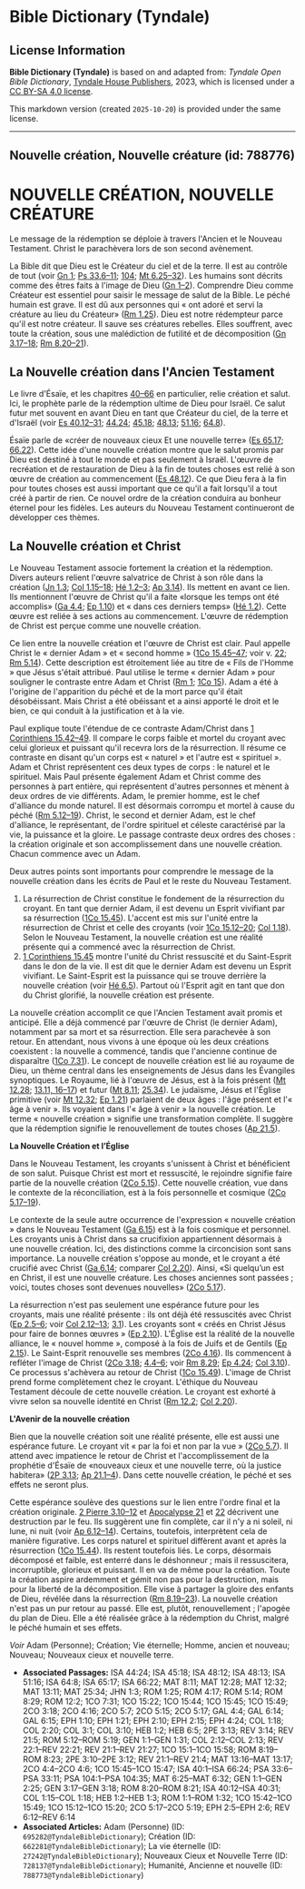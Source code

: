 # Bible Dictionary (Tyndale)

## License Information

**Bible Dictionary (Tyndale)** is based on and adapted from: _Tyndale Open Bible Dictionary_, [Tyndale House Publishers](https://tyndaleopenresources.com/), 2023, which is licensed under a [CC BY-SA 4.0 license](https://creativecommons.org/licenses/by-sa/4.0/legalcode.en).

This markdown version (created `2025-10-20`) is provided under the same license.



--------------------------------

## Nouvelle création, Nouvelle créature (id: 788776)

NOUVELLE CRÉATION, NOUVELLE CRÉATURE
====================================

Le message de la rédemption se déploie à travers l'Ancien et le Nouveau Testament. Christ le parachèvera lors de son second avènement.

La Bible dit que Dieu est le Créateur du ciel et de la terre. Il est au contrôle de tout (voir [Gn 1](https://ref.ly/Gen1:1-Gen1:31); [Ps 33\.6–11](https://ref.ly/Ps33:6-Ps33:11); [104](https://ref.ly/Ps104:1-Ps104:35); [Mt 6\.25–32](https://ref.ly/Matt6:25-Matt6:32)). Les humains sont décrits comme des êtres faits à l'image de Dieu ([Gn 1–2](https://ref.ly/Gen1:1-Gen2:25)). Comprendre Dieu comme Créateur est essentiel pour saisir le message de salut de la Bible. Le péché humain est grave. Il est dû aux personnes qui « ont adoré et servi la créature au lieu du Créateur» ([Rm 1\.25](https://ref.ly/Rom1:25)). Dieu est notre rédempteur parce qu'il est notre créateur. Il sauve ses créatures rebelles. Elles souffrent, avec toute la création, sous une malédiction de futilité et de décomposition ([Gn 3\.17–18](https://ref.ly/Gen3:17-Gen3:18); [Rm 8\.20–21](https://ref.ly/Rom8:20-Rom8:21)).

La Nouvelle création dans l'Ancien Testament
--------------------------------------------

Le livre d'Ésaïe, et les chapitres [40–66](https://ref.ly/Isa40:1-Isa66:24) en particulier, relie création et salut. Ici, le prophète parle de la rédemption ultime de Dieu pour Israël. Ce salut futur met souvent en avant Dieu en tant que Créateur du ciel, de la terre et d'Israël (voir [Es 40\.12–31](https://ref.ly/Isa40:12-Isa40:31); [44\.24](https://ref.ly/Isa44:24); [45\.18](https://ref.ly/Isa45:18); [48\.13](https://ref.ly/Isa48:13); [51\.16](https://ref.ly/Isa51:16); [64\.8](https://ref.ly/Isa64:8)).

Ésaïe parle de «créer de nouveaux cieux Et une nouvelle terre» ([Es 65\.17](https://ref.ly/Isa65:17); [66\.22](https://ref.ly/Isa66:22)). Cette idée d'une nouvelle création montre que le salut promis par Dieu est destiné à tout le monde et pas seulement à Israël. L'œuvre de recréation et de restauration de Dieu à la fin de toutes choses est relié à son œuvre de création au commencement ([Es 48\.12](https://ref.ly/Isa48:12)). Ce que Dieu fera à la fin pour toutes choses est aussi important que ce qu'il a fait lorsqu'il a tout créé à partir de rien. Ce nouvel ordre de la création conduira au bonheur éternel pour les fidèles. Les auteurs du Nouveau Testament continueront de développer ces thèmes.

La Nouvelle création et Christ
------------------------------

Le Nouveau Testament associe fortement la création et la rédemption. Divers auteurs relient l'œuvre salvatrice de Christ à son rôle dans la création ([Jn 1\.3](https://ref.ly/John1:3); [Col 1\.15–18](https://ref.ly/Col1:15-Col1:18); [Hé 1\.2–3](https://ref.ly/Heb1:2-Heb1:3); [Ap 3\.14](https://ref.ly/Rev3:14)). Ils mettent en avant ce lien. Ils mentionnent l'œuvre de Christ qu'il a faite «lorsque les temps ont été accomplis» ([Ga 4\.4](https://ref.ly/Gal4:4); [Ep 1\.10](https://ref.ly/Eph1:10)) et « dans ces derniers temps» ([Hé 1\.2](https://ref.ly/Heb1:2)). Cette œuvre est reliée à ses actions au commencement. L'œuvre de rédemption de Christ est perçue comme une nouvelle création.

Ce lien entre la nouvelle création et l'œuvre de Christ est clair. Paul appelle Christ le « dernier Adam » et « second homme » ([1Co 15\.45–47](https://ref.ly/1Cor15:45-1Cor15:47); voir v. [22](https://ref.ly/1Cor15:22); [Rm 5\.14](https://ref.ly/Rom5:14)). Cette description est étroitement liée au titre de « Fils de l'Homme » que Jésus s'était attribué. Paul utilise le terme « dernier Adam » pour souligner le contraste entre Adam et Christ ([Rm 1](https://ref.ly/Rom1:1-Rom1:32); [1Co 15](https://ref.ly/1Cor15:1-1Cor15:58)). Adam a été à l'origine de l'apparition du péché et de la mort parce qu'il était désobéissant. Mais Christ a été obéissant et a ainsi apporté le droit et le bien, ce qui conduit à la justification et à la vie.

Paul explique toute l'étendue de ce contraste Adam/Christ dans [1 Corinthiens 15\.42–49](https://ref.ly/1Cor15:42-1Cor15:49). Il compare le corps faible et mortel du croyant avec celui glorieux et puissant qu'il recevra lors de la résurrection. Il résume ce contraste en disant qu'un corps est « naturel » et l'autre est « spirituel ». Adam et Christ représentent ces deux types de corps : le naturel et le spirituel. Mais Paul présente également Adam et Christ comme des personnes à part entière, qui représentent d'autres personnes et mènent à deux ordres de vie différents. Adam, le premier homme, est le chef d'alliance du monde naturel. Il est désormais corrompu et mortel à cause du péché ([Rm 5\.12–19](https://ref.ly/Rom5:12-Rom5:19)). Christ, le second et dernier Adam, est le chef d'alliance, le représentant, de l'ordre spirituel et céleste caractérisé par la vie, la puissance et la gloire. Le passage contraste deux ordres des choses : la création originale et son accomplissement dans une nouvelle création. Chacun commence avec un Adam.

Deux autres points sont importants pour comprendre le message de la nouvelle création dans les écrits de Paul et le reste du Nouveau Testament.

1. La résurrection de Christ constitue le fondement de la résurrection du croyant. En tant que dernier Adam, il est devenu un Esprit vivifiant par sa résurrection ([1Co 15\.45](https://ref.ly/1Cor15:45)). L'accent est mis sur l'unité entre la résurrection de Christ et celle des croyants (voir [1Co 15\.12–20](https://ref.ly/1Cor15:12-1Cor15:20); [Col 1\.18](https://ref.ly/Col1:18)). Selon le Nouveau Testament, la nouvelle création est une réalité présente qui a commencé avec la résurrection de Christ.
2. [1 Corinthiens 15\.45](https://ref.ly/1Cor15:45) montre l'unité du Christ ressuscité et du Saint\-Esprit dans le don de la vie. Il est dit que le dernier Adam est devenu un Esprit vivifiant. Le Saint\-Esprit est la puissance qui se trouve derrière la nouvelle création (voir [Hé 6\.5](https://ref.ly/Heb6:5)). Partout où l'Esprit agit en tant que don du Christ glorifié, la nouvelle création est présente.

La nouvelle création accomplit ce que l'Ancien Testament avait promis et anticipé. Elle a déjà commencé par l'œuvre de Christ (le dernier Adam), notamment par sa mort et sa résurrection. Elle sera parachevée à son retour. En attendant, nous vivons à une époque où les deux créations coexistent : la nouvelle a commencé, tandis que l'ancienne continue de disparaître ([1Co 7\.31](https://ref.ly/1Cor7:31)). Le concept de nouvelle création est lié au royaume de Dieu, un thème central dans les enseignements de Jésus dans les Évangiles synoptiques. Le Royaume, lié à l'œuvre de Jésus, est à la fois présent ([Mt 12\.28](https://ref.ly/Matt12:28); [13\.11, 16–17](https://ref.ly/Matt13:11)) et futur ([Mt 8\.11](https://ref.ly/Matt8:11); [25\.34](https://ref.ly/Matt25:34)). Le judaïsme, Jésus et l'Église primitive (voir [Mt 12\.32](https://ref.ly/Matt12:32); [Ep 1\.21](https://ref.ly/Eph1:21)) parlaient de deux âges : l'âge présent et l'« âge à venir ». Ils voyaient dans l'« âge à venir » la nouvelle création. Le terme « nouvelle création » signifie une transformation complète. Il suggère que la rédemption signifie le renouvellement de toutes choses ([Ap 21\.5](https://ref.ly/Rev21:5)).

**La Nouvelle Création et l’Église**

Dans le Nouveau Testament, les croyants s'unissent à Christ et bénéficient de son salut. Puisque Christ est mort et ressuscité, le rejoindre signifie faire partie de la nouvelle création ([2Co 5\.15](https://ref.ly/2Cor5:15)). Cette nouvelle création, vue dans le contexte de la réconciliation, est à la fois personnelle et cosmique ([2Co 5\.17–19](https://ref.ly/2Cor5:17-2Cor5:19)).

Le contexte de la seule autre occurrence de l'expression « nouvelle création » dans le Nouveau Testament ([Ga 6\.15](https://ref.ly/Gal6:15)) est à la fois cosmique et personnel. Les croyants unis à Christ dans sa crucifixion appartiennent désormais à une nouvelle création. Ici, des distinctions comme la circoncision sont sans importance. La nouvelle création s'oppose au monde, et le croyant a été crucifié avec Christ ([Ga 6\.14](https://ref.ly/Gal6:14); comparer [Col 2\.20](https://ref.ly/Col2:20)). Ainsi, «Si quelqu’un est en Christ, il est une nouvelle créature. Les choses anciennes sont passées ; voici, toutes choses sont devenues nouvelles» ([2Co 5\.17](https://ref.ly/2Cor5:17)).

La résurrection n'est pas seulement une espérance future pour les croyants, mais une réalité présente : ils ont déjà été ressuscités avec Christ ([Ep 2\.5–6](https://ref.ly/Eph2:5-Eph2:6); voir [Col 2\.12–13](https://ref.ly/Col2:12-Col2:13); [3\.1](https://ref.ly/Col3:1)). Les croyants sont « créés en Christ Jésus pour faire de bonnes œuvres » ([Ep 2\.10](https://ref.ly/Eph2:10)). L'Église est la réalité de la nouvelle alliance, le « nouvel homme », composé à la fois de Juifs et de Gentils ([Ep 2\.15](https://ref.ly/Eph2:15)). Le Saint\-Esprit renouvelle ses membres ([2Co 4\.16](https://ref.ly/2Cor4:16)). Ils commencent à refléter l'image de Christ ([2Co 3\.18](https://ref.ly/2Cor3:18); [4\.4–6](https://ref.ly/2Cor4:4-2Cor4:6); voir [Rm 8\.29](https://ref.ly/Rom8:29); [Ep 4\.24](https://ref.ly/Eph4:24); [Col 3\.10](https://ref.ly/Col3:10)). Ce processus s'achèvera au retour de Christ ([1Co 15\.49](https://ref.ly/1Cor15:49)). L'image de Christ prend forme complètement chez le croyant. L'éthique du Nouveau Testament découle de cette nouvelle création. Le croyant est exhorté à vivre selon sa nouvelle identité en Christ ([Rm 12\.2](https://ref.ly/Rom12:2); [Col 2\.20](https://ref.ly/Col2:20)).

**L'Avenir de la nouvelle création**

Bien que la nouvelle création soit une réalité présente, elle est aussi une espérance future. Le croyant vit « par la foi et non par la vue » ([2Co 5\.7](https://ref.ly/2Cor5:7)). Il attend avec impatience le retour de Christ et l'accomplissement de la prophétie d'Ésaïe de «nouveaux cieux et une nouvelle terre, où la justice habitera» ([2P 3\.13](https://ref.ly/2Pet3:13); [Ap 21\.1–4](https://ref.ly/Rev21:1-Rev21:4)). Dans cette nouvelle création, le péché et ses effets ne seront plus.

Cette espérance soulève des questions sur le lien entre l'ordre final et la création originale. [2 Pierre 3\.10–12](https://ref.ly/2Pet3:10-2Pet3:12) et [Apocalypse 21](https://ref.ly/Rev21:1-Rev21:27) et [22](https://ref.ly/Rev22:1-Rev22:21) décrivent une destruction par le feu. Ils suggèrent une fin complète, car il n'y a ni soleil, ni lune, ni nuit (voir [Ap 6\.12–14](https://ref.ly/Rev6:12-Rev6:14)). Certains, toutefois, interprètent cela de manière figurative. Les corps naturel et spirituel diffèrent avant et après la résurrection ([1Co 15\.44](https://ref.ly/1Cor15:44)). Ils restent toutefois liés. Le corps, désormais décomposé et faible, est enterré dans le déshonneur ; mais il ressuscitera, incorruptible, glorieux et puissant. Il en va de même pour la création. Toute la création aspire ardemment et gémit non pas pour la destruction, mais pour la liberté de la décomposition. Elle vise à partager la gloire des enfants de Dieu, révélée dans la résurrection ([Rm 8\.19–23](https://ref.ly/Rom8:19-Rom8:23)). La nouvelle création n'est pas un pur retour au passé. Elle est, plutôt, renouvellement ; l'apogée du plan de Dieu. Elle a été réalisée grâce à la rédemption du Christ, malgré le péché humain et ses effets.

*Voir* Adam (Personne); Création; Vie éternelle; Homme, ancien et nouveau; Nouveau; Nouveaux cieux et nouvelle terre.

* **Associated Passages:** ISA 44:24; ISA 45:18; ISA 48:12; ISA 48:13; ISA 51:16; ISA 64:8; ISA 65:17; ISA 66:22; MAT 8:11; MAT 12:28; MAT 12:32; MAT 13:11; MAT 25:34; JHN 1:3; ROM 1:25; ROM 4:17; ROM 5:14; ROM 8:29; ROM 12:2; 1CO 7:31; 1CO 15:22; 1CO 15:44; 1CO 15:45; 1CO 15:49; 2CO 3:18; 2CO 4:16; 2CO 5:7; 2CO 5:15; 2CO 5:17; GAL 4:4; GAL 6:14; GAL 6:15; EPH 1:10; EPH 1:21; EPH 2:10; EPH 2:15; EPH 4:24; COL 1:18; COL 2:20; COL 3:1; COL 3:10; HEB 1:2; HEB 6:5; 2PE 3:13; REV 3:14; REV 21:5; ROM 5:12–ROM 5:19; GEN 1:1–GEN 1:31; COL 2:12–COL 2:13; REV 22:1–REV 22:21; REV 21:1–REV 21:27; 1CO 15:1–1CO 15:58; ROM 8:19–ROM 8:23; 2PE 3:10–2PE 3:12; REV 21:1–REV 21:4; MAT 13:16–MAT 13:17; 2CO 4:4–2CO 4:6; 1CO 15:45–1CO 15:47; ISA 40:1–ISA 66:24; PSA 33:6–PSA 33:11; PSA 104:1–PSA 104:35; MAT 6:25–MAT 6:32; GEN 1:1–GEN 2:25; GEN 3:17–GEN 3:18; ROM 8:20–ROM 8:21; ISA 40:12–ISA 40:31; COL 1:15–COL 1:18; HEB 1:2–HEB 1:3; ROM 1:1–ROM 1:32; 1CO 15:42–1CO 15:49; 1CO 15:12–1CO 15:20; 2CO 5:17–2CO 5:19; EPH 2:5–EPH 2:6; REV 6:12–REV 6:14
* **Associated Articles:** Adam (Personne) (ID: `695282@TyndaleBibleDictionary`); Création (ID: `662281@TyndaleBibleDictionary`); La vie éternelle (ID: `27242@TyndaleBibleDictionary`); Nouveaux Cieux et Nouvelle Terre (ID: `728137@TyndaleBibleDictionary`); Humanité, Ancienne et nouvelle (ID: `788773@TyndaleBibleDictionary`)


